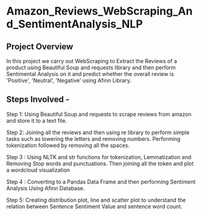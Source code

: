 # Amazon_Reviews_WebScraping_And_SentimentAnalysis_NLP

## Project Overview
In this project we carry out WebScraping to Extract the Reviews of a product using Beautiful Soup and requests library and then perform Sentimental Analysis on it and predict whether the overall review is 'Positive', 'Neutral', 'Negative' using Afinn Library.


## Steps Involved -
Step 1: Using Beautiful Soup and requests to scrape reviews from amazon and store it to a text file.

Step 2: Joining all the reviews and then using re library to perform simple tasks such as lowering the letters and removing numbers. Performing tokenization followed by removing all the spaces.

Step 3 : Using NLTK and str functions for tokenization, Lemmatization and Removing Stop words and punctuations. Then joining all the token and plot a wordcloud visualization

Step 4 : Converting to a Pandas Data Frame and then performing Sentiment Analysis Using Afinn Database.

Step 5: Creating distribution plot, line and scatter plot to understand the relation between Sentence Sentiment Value and sentence word count.
